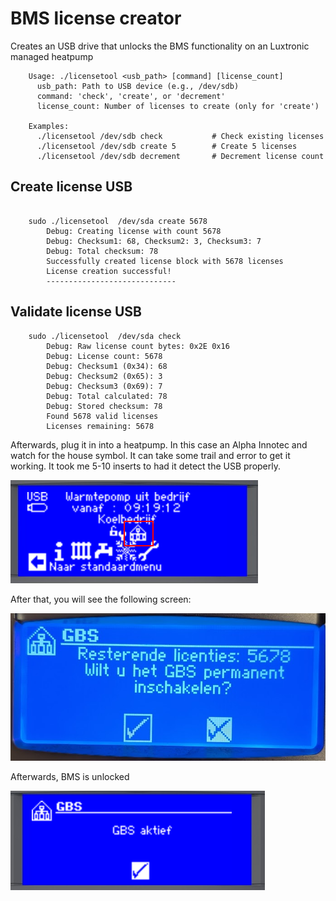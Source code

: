 # BMS license creator
Creates an USB drive that unlocks the BMS functionality on an Luxtronic managed heatpump

```
	Usage: ./licensetool <usb_path> [command] [license_count]
	  usb_path: Path to USB device (e.g., /dev/sdb)
	  command: 'check', 'create', or 'decrement'
	  license_count: Number of licenses to create (only for 'create')

	Examples:
	  ./licensetool /dev/sdb check           # Check existing licenses
	  ./licensetool /dev/sdb create 5        # Create 5 licenses
	  ./licensetool /dev/sdb decrement       # Decrement license count
```

## Create license USB
```

	sudo ./licensetool  /dev/sda create 5678      
		Debug: Creating license with count 5678
		Debug: Checksum1: 68, Checksum2: 3, Checksum3: 7
		Debug: Total checksum: 78
		Successfully created license block with 5678 licenses
		License creation successful!
		-----------------------------
``` 


## Validate license USB
```
	sudo ./licensetool  /dev/sda check 
		Debug: Raw license count bytes: 0x2E 0x16
		Debug: License count: 5678
		Debug: Checksum1 (0x34): 68
		Debug: Checksum2 (0x65): 3
		Debug: Checksum3 (0x69): 7
		Debug: Total calculated: 78
		Debug: Stored checksum: 78
		Found 5678 valid licenses
		Licenses remaining: 5678
```


Afterwards, plug it in into a heatpump. In this case an Alpha Innotec and watch for the house symbol. It can take some trail and error to get it working. It took me 5-10 inserts to had it detect the USB properly.

![alt text](https://github.com/Jaarden/luxtronic-glt-licensetool/blob/main/images/screen1.png "Screen 1")


After that, you will see the following screen:


![alt text](https://github.com/Jaarden/luxtronic-glt-licensetool/blob/main/images/screen2.png "Screen 2")

Afterwards, BMS is unlocked

![alt text](https://github.com/Jaarden/luxtronic-glt-licensetool/blob/main/images/screen3.png "Screen 3")

